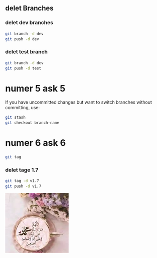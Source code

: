 ## delet  Branches

### delet dev  branches
```bash
git branch -d dev
git push -d dev

```
### delet test branch
```bash
git branch -d dev
git push -d test

```
# numer 5   ask 5

If you have uncommitted changes but want to switch branches without committing, use:
```bash
git stash
git checkout branch-name
```
# numer 6   ask 6
 
```bash
git tag

```


### delet  tage  1.7
```bash
git tag -d v1.7
git push -d v1.7

```
![](Untitled.jpeg)